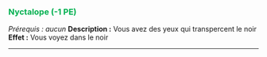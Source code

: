 ### <span style="color:rgb(0, 176, 80)">Nyctalope (-1 PE)</span>
*Prérequis : aucun*
**Description :** Vous avez des yeux qui transpercent le noir
**Effet :** Vous voyez dans le noir

---
